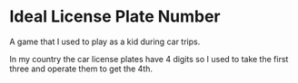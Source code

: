 Ideal License Plate Number
=========

A game that I used to play as a kid during car trips.

In my country the car license plates have 4 digits so I used to take the first three and operate them to get the 4th.